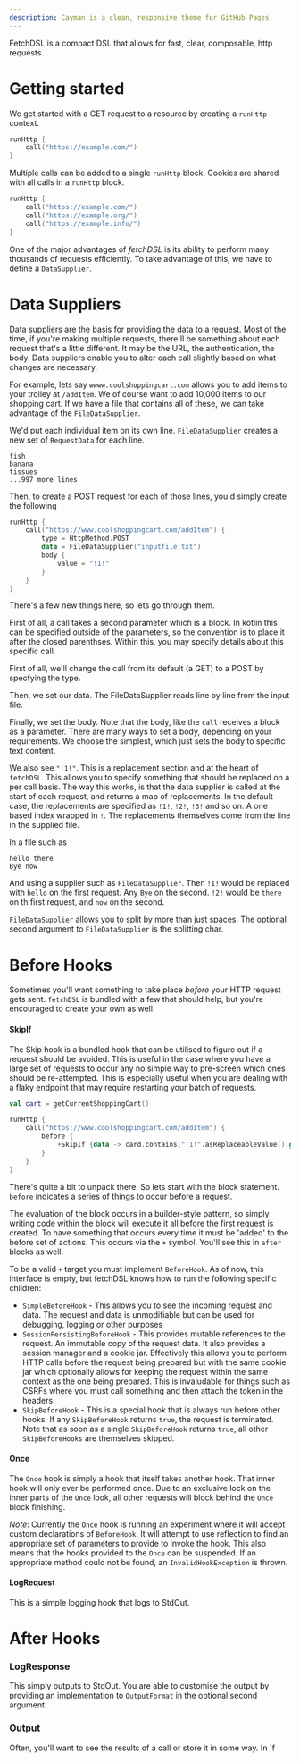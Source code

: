 ```yaml
---
description: Cayman is a clean, responsive theme for GitHub Pages.
---
```


FetchDSL is a compact DSL that allows for fast, clear, composable, http requests.

# Getting started

We get started with a GET request to a resource by creating a `runHttp` context.

```kotlin
runHttp {
    call("https://example.com/")
}
```

Multiple calls can be added to a single `runHttp` block. Cookies are shared with all calls in a `runHttp` block.

```kotlin
runHttp {
    call("https://example.com/")
    call("https://example.org/")
    call("https://example.info/")
}
```

One of the major advantages of _fetchDSL_ is its ability to perform many thousands of requests efficiently. To 
take advantage of this, we have to define a `DataSupplier`. 

# Data Suppliers

Data suppliers are the basis for providing the data to a request. Most of the time, if you're making multiple requests, there'll
be something about each request that's a little different. It may be the URL, the authentication, the body. Data suppliers enable
you to alter each call slightly based on what changes are necessary. 

For example, lets say `wwww.coolshoppingcart.com` allows you to add items to your trolley at `/addItem`. We of course want to add
10,000 items to our shopping cart. If we have a file that contains all of these, we can take advantage of the `FileDataSupplier`. 

We'd put each individual item on its own line. `FileDataSupplier` creates a new set of `RequestData` for each line.

```
fish
banana
tissues
...997 more lines
```

Then, to create a POST request for each of those lines, you'd simply create the following

```kotlin
runHttp {
    call("https://www.coolshoppingcart.com/addItem") {
        type = HttpMethod.POST
        data = FileDataSupplier("inputfile.txt")
        body {
            value = "!1!"
        }
    }
}
```

There's a few new things here, so lets go through them. 

First of all, a call takes a second parameter which is a block. In kotlin this can be specified outside of the parameters, so the 
convention is to place it after the closed parenthses. Within this, you may specify details about this specific call.

First of all, we'll change the call from its default (a GET) to a POST by specfying the type.

Then, we set our data. The FileDataSupplier reads line by line from the input file.

Finally, we set the body. Note that the body, like the `call` receives a block as a parameter. There are many ways to set a body, 
depending on your requirements. We choose the simplest, which just sets the body to specific text content.

We also see `"!1!"`. This is a replacement section and at the heart of `fetchDSL`. This allows you to specify something that should
be replaced on a per call basis. The way this works, is that the data supplier is called at the start of each request, and returns
a map of replacements. In the default case, the replacements are specified as `!1!`, `!2!`, `!3!` and so on. A one based index wrapped
in `!`. The replacements themselves come from the line in the supplied file. 

In a file such as

```
hello there
Bye now
```

And using a supplier such as `FileDataSupplier`. Then `!1!` would be replaced with `hello` on the first request. Any `Bye` on the second.
`!2!` would be `there` on th first request, and `now` on the second.

`FileDataSupplier` allows you to split by more than just spaces. The optional second argument to `FileDataSupplier` is the splitting char. 

# Before Hooks

Sometimes you'll want something to take place _before_ your HTTP request gets sent. `fetchDSL` is bundled with a few that should help, but
you're encouraged to create your own as well. 

#### SkipIf
The Skip hook is a bundled hook that can be utilised to figure out if a request should be avoided. This is useful in the case where you 
have a large set of requests to occur any no simple way to pre-screen which ones should be re-attempted. This is especially useful
when you are dealing with a flaky endpoint that may require restarting your batch of requests.

```kotlin
val cart = getCurrentShoppingCart()

runHttp {
    call("https://www.coolshoppingcart.com/addItem") {
        before {
            +SkipIf {data -> card.contains("!1!".asReplaceableValue().get(data))}
        }
    }
}

```

There's quite a bit to unpack there. So lets start with the block statement. `before` indicates a series of things to occur before a request. 

The evaluation of the block occurs in a builder-style pattern, so simply writing code within the block will execute it all before the first 
request is created. To have something that occurs every time it must be 'added' to the before set of actions. This occurs via the `+` 
symbol. You'll see this in `after` blocks as well.

To be a valid `+` target you must implement `BeforeHook`. As of now, this interface is empty, but fetchDSL knows how to run the following
specific children:

* `SimpleBeforeHook` - This allows you to see the incoming request and data. The request and data is unmodifiable but can be used for debugging, 
logging or other purposes
* `SessionPersistingBeforeHook` - This provides mutable references to the request. An immutable copy of the request data. It also provides a 
session manager and a cookie jar. Effectively this allows you to perform HTTP calls before the request being prepared but with the same cookie jar
which optionally allows for keeping the request within the same context as the one being prepared. This is invaludable for things such as CSRFs 
where you must call something and then attach the token in the headers.
* `SkipBeforeHook` - This is a special hook that is always run before other hooks. If any `SkipBeforeHook` returns `true`, the request is terminated.
Note that as soon as a single `SkipBeforeHook` returns `true`, all other `SkipBeforeHooks` are themselves skipped.

#### Once

The `Once` hook is simply a hook that itself takes another hook. That inner hook will only ever be performed once. Due to an exclusive lock
on the inner parts of the `Once` look, all other requests will block behind the `Once` block finishing.

_Note_: Currently the `Once` hook is running an experiment where it will accept custom declarations of `BeforeHook`. It will attempt to use
reflection to find an appropriate set of parameters to provide to invoke the hook. This also means that the hooks provided to the `Once` can be 
suspended. If an appropriate method could not be found, an `InvalidHookException` is thrown.

#### LogRequest

This is a simple logging hook that logs to StdOut.

# After Hooks

### LogResponse

This simply outputs to StdOut. You are able to customise the output by providing an implementation to `OutputFormat` in the optional second
argument.

### Output

Often, you'll want to see the results of a call or store it in some way. In `f
